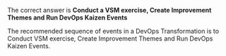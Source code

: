 The correct answer is **Conduct a VSM exercise, Create Improvement Themes and
Run DevOps Kaizen Events**

The recommended sequence of events in a DevOps Transformation is to Conduct VSM
exercise, Create Improvement Themes and Run DevOps Kaizen Events.
